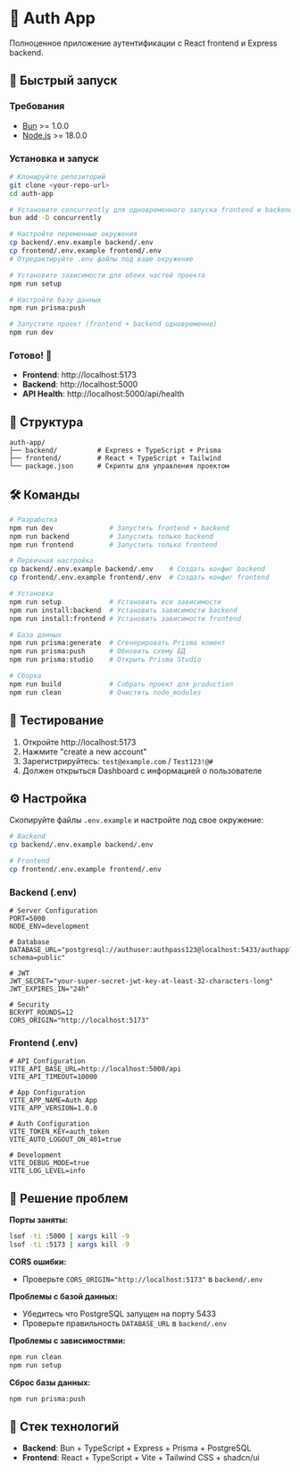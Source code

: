 # 🔐 Auth App

Полноценное приложение аутентификации с React frontend и Express backend.

## 🚀 Быстрый запуск

### Требования
- [Bun](https://bun.sh/) >= 1.0.0
- [Node.js](https://nodejs.org/) >= 18.0.0

### Установка и запуск

```bash
# Клонируйте репозиторий
git clone <your-repo-url>
cd auth-app

# Установите concurrently для одновременного запуска frontend и backend
bun add -D concurrently

# Настройте переменные окружения
cp backend/.env.example backend/.env
cp frontend/.env.example frontend/.env
# Отредактируйте .env файлы под ваше окружение

# Установите зависимости для обеих частей проекта
npm run setup

# Настройте базу данных
npm run prisma:push

# Запустите проект (frontend + backend одновременно)
npm run dev
```

### Готово! 🎉

- **Frontend**: http://localhost:5173
- **Backend**: http://localhost:5000
- **API Health**: http://localhost:5000/api/health

## 📁 Структура

```
auth-app/
├── backend/          # Express + TypeScript + Prisma
├── frontend/         # React + TypeScript + Tailwind
└── package.json      # Скрипты для управления проектом
```

## 🛠️ Команды

```bash
# Разработка
npm run dev              # Запустить frontend + backend
npm run backend          # Запустить только backend
npm run frontend         # Запустить только frontend

# Первичная настройка
cp backend/.env.example backend/.env    # Создать конфиг backend
cp frontend/.env.example frontend/.env  # Создать конфиг frontend

# Установка
npm run setup            # Установить все зависимости
npm run install:backend  # Установить зависимости backend
npm run install:frontend # Установить зависимости frontend

# База данных
npm run prisma:generate  # Сгенерировать Prisma клиент
npm run prisma:push      # Обновить схему БД
npm run prisma:studio    # Открыть Prisma Studio

# Сборка
npm run build            # Собрать проект для production
npm run clean            # Очистить node_modules
```

## 🧪 Тестирование

1. Откройте http://localhost:5173
2. Нажмите "create a new account"
3. Зарегистрируйтесь: `test@example.com` / `Test123!@#`
4. Должен открыться Dashboard с информацией о пользователе

## ⚙️ Настройка

Скопируйте файлы `.env.example` и настройте под свое окружение:

```bash
# Backend
cp backend/.env.example backend/.env

# Frontend  
cp frontend/.env.example frontend/.env
```

### Backend (.env)
```env
# Server Configuration
PORT=5000
NODE_ENV=development

# Database
DATABASE_URL="postgresql://authuser:authpass123@localhost:5433/authapp?schema=public"

# JWT
JWT_SECRET="your-super-secret-jwt-key-at-least-32-characters-long"
JWT_EXPIRES_IN="24h"

# Security
BCRYPT_ROUNDS=12
CORS_ORIGIN="http://localhost:5173"
```

### Frontend (.env)
```env
# API Configuration
VITE_API_BASE_URL=http://localhost:5000/api
VITE_API_TIMEOUT=10000

# App Configuration
VITE_APP_NAME=Auth App
VITE_APP_VERSION=1.0.0

# Auth Configuration
VITE_TOKEN_KEY=auth_token
VITE_AUTO_LOGOUT_ON_401=true

# Development
VITE_DEBUG_MODE=true
VITE_LOG_LEVEL=info
```

## 🔧 Решение проблем

**Порты заняты:**
```bash
lsof -ti :5000 | xargs kill -9
lsof -ti :5173 | xargs kill -9
```

**CORS ошибки:**
- Проверьте `CORS_ORIGIN="http://localhost:5173"` в `backend/.env`

**Проблемы с базой данных:**
- Убедитесь что PostgreSQL запущен на порту 5433
- Проверьте правильность `DATABASE_URL` в `backend/.env`

**Проблемы с зависимостями:**
```bash
npm run clean
npm run setup
```

**Сброс базы данных:**
```bash
npm run prisma:push
```

## 🚀 Стек технологий

- **Backend**: Bun + TypeScript + Express + Prisma + PostgreSQL
- **Frontend**: React + TypeScript + Vite + Tailwind CSS + shadcn/ui